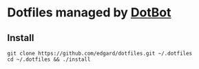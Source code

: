 # Dotfiles managed by [DotBot](https://github.com/anishathalye/dotbot)

## Install
    git clone https://github.com/edgard/dotfiles.git ~/.dotfiles
    cd ~/.dotfiles && ./install
